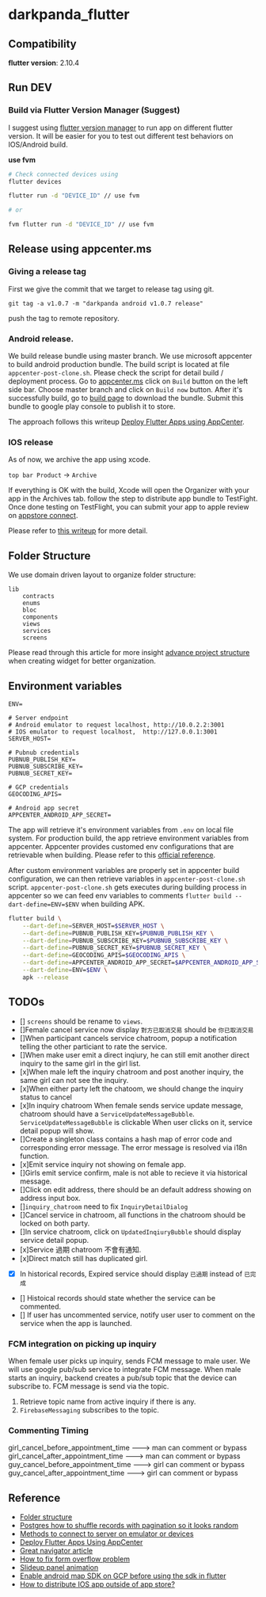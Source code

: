 # darkpanda_flutter
## Compatibility 

**flutter version**: 2.10.4  

## Run DEV
### Build via Flutter Version Manager (Suggest) 

I suggest using [flutter version manager](https://fvm.app/) to run app on different flutter version. It will be easier for you to test out different test behaviors on IOS/Android build.

**use fvm**

```sh
# Check connected devices using
flutter devices

flutter run -d "DEVICE_ID" // use fvm

# or

fvm flutter run -d "DEVICE_ID" // use fvm
```
## Release using appcenter.ms

### Giving a release tag

First we give the commit that we target to release tag using git.  

```
git tag -a v1.0.7 -m "darkpanda android v1.0.7 release"
```

push the tag to remote repository.
### Android release.

We build release bundle using master branch. We use microsoft appcenter to build android production bundle. The build script is located at file `appcenter-post-clone.sh`. Please check the script for detail build / deployment process. 
Go to [appcenter.ms](https://appcenter.ms/orgs/darkpanda/apps/Darkpanda/build/branches) click on `Build` button on the left side bar. Choose master branch and click on `Build now` button. 
After it's successfully build, go to [build page](https://appcenter.ms/orgs/darkpanda/apps/Darkpanda/build/branches/master/builds/141) to download the bundle. Submit this bundle to google play console to publish it
to store.

The approach follows this writeup [Deploy Flutter Apps using AppCenter](https://medium.com/@maite.daluz11/deploy-flutter-apps-using-appcenter-ec28e8d940bf).

### IOS release

As of now, we archive the app using xcode.

`top bar Product` -> `Archive`

If everything is OK with the build, Xcode will open the Organizer with your app in the Archives tab. follow the step to distribute app bundle to TestFight. Once done testing on TestFlight, you can submit your app to apple review on [appstore connect](https://appstoreconnect.apple.com/).

Please refer to [this writeup](https://www.raywenderlich.com/10868372-testflight-tutorial-ios-beta-testing) for more detail.


## Folder Structure

We use domain driven layout to organize folder structure:

```
lib
    contracts
    enums
    bloc
    components
    views
    services
    screens
```

Please read through this article for more insight [advance project structure](https://medium.com/@alexmngn/how-to-better-organize-your-react-applications-2fd3ea1920f1) when creating widget for better organization.
## Environment variables

```
ENV=

# Server endpoint 
# Android emulator to request localhost, http://10.0.2.2:3001
# IOS emulator to request localhost,  http://127.0.0.1:3001
SERVER_HOST=

# Pubnub credentials
PUBNUB_PUBLISH_KEY=
PUBNUB_SUBSCRIBE_KEY=
PUBNUB_SECRET_KEY=

# GCP credentials
GEOCODING_APIS=

# Android app secret
APPCENTER_ANDROID_APP_SECRET=
```

The app will retrieve it's environment variables from `.env` on local file system. For production build, the app retrieve environment variables from appcenter. Appcenter provides customed env configurations that are retrievable when building. Please refer to this [official reference](https://docs.microsoft.com/en-us/appcenter/build/custom/variables/).

After custom environment variables are properly set in appcenter build configuration, we can then retrieve variables in `appcenter-post-clone.sh` script.
`appcenter-post-clone.sh` gets executes during building process in appcenter so we can feed env variables to comments  `flutter build --dart-define=ENV=$ENV` when building APK.

```sh
flutter build \
    --dart-define=SERVER_HOST=$SERVER_HOST \
    --dart-define=PUBNUB_PUBLISH_KEY=$PUBNUB_PUBLISH_KEY \
    --dart-define=PUBNUB_SUBSCRIBE_KEY=$PUBNUB_SUBSCRIBE_KEY \
    --dart-define=PUBNUB_SECRET_KEY=$PUBNUB_SECRET_KEY \
    --dart-define=GEOCODING_APIS=$GEOCODING_APIS \
    --dart-define=APPCENTER_ANDROID_APP_SECRET=$APPCENTER_ANDROID_APP_SECRET \
    --dart-define=ENV=$ENV \
    apk --release
```

## TODOs 

- [] `screens` should be rename to `views`.
- []Female cancel service now display `對方已取消交易` should be `你已取消交易` 
- []When participant cancels service chatroom, popup a notification telling the other particiant to rate the service.
- []When make user emit a direct inqiury, he can still emit another direct inquiry to the same girl in the girl list.
- [x]When male left the inquiry chatroom and post another inquiry, the same girl can not see the inquiry.
- [x]When either party left the chatoom, we should change  the inquiry status to cancel 
- [x]In inquiry chatroom When female sends service update message, chatroom should have a `ServiceUpdateMessageBubble`.  `ServiceUpdateMessageBubble` is clickable 
    When user clicks on it, service detail popup will show. 
- []Create a singleton class contains a hash map of error code and corresponding error message. The error message is resolved via i18n function. 
- [x]Emit service inquiry not showing on female app.
- []Girls emit service confirm, male is not able to recieve it via historical message.
- []Click on edit address, there should be an default address showing on address input box.
- []`inquiry_chatroom` need to fix `InquiryDetailDialog` 
- []Cancel service in chatroom, all functions in the chatroom should be locked on both party.
- []In service chatroom, click on `UpdatedInqiuryBubble` should display service detail popup.
- [x]Service 過期 chatroom 不會有通知.
- [x]Direct match still has duplicated girl.
- [x] In historical records, Expired service should display `已過期` instead of `已完成`
- [] Histoical records should state whether the service can be commented.
- [] If user has uncommented service, notify user user to comment on the service when the app is launched.

### FCM integration on picking up inquiry 

When female user picks up inquiry, sends FCM message to male user. We will use google pub/sub service to integrate FCM message.
When male starts an inquiry, backend creates a pub/sub topic that the device can subscribe to. FCM message is send via the topic.

1. Retrieve topic name from active inquiry if there is any.
2. `FirebaseMessaging` subscribes to the topic. 

### Commenting Timing

girl_cancel_before_appointment_time ---> man can comment or bypass 
girl_cancel_after_appointment_time ---> man can comment or bypass
guy_cancel_before_appointment_time ---> girl can comment or bypass
guy_cancel_after_appointment_time --->  girl can comment or bypass
## Reference
- [Folder structure](https://codewithandrea.com/articles/flutter-project-structure/)
- [Postgres how to shuffle records with pagination so it looks random](https://nathanmlong.com/2017/11/a-shuffled-order-that-works-with-pagination/)
- [Methods to connect to server on emulator or devices](https://medium.com/@podcoder/connecting-flutter-application-to-localhost-a1022df63130)
- [Deploy Flutter Apps Using AppCenter](https://medium.com/@maite.daluz11/deploy-flutter-apps-using-appcenter-ec28e8d940bf)
- [Great navigator article ](https://medium.com/flutter-community/flutter-push-pop-push-1bb718b13c31)
- [How to fix form overflow problem](https://www.google.com/search?q=flutter+from+keyboard+overflow&rlz=1C5CHFA_enTW891TW891&oq=flutter+keyboard+form+o&aqs=chrome.1.69i57j0i10i22i30j69i60.11468j0j7&sourceid=chrome&ie=UTF-8#kpvalbx=_6Gd0YMewBrXLmAXXtJe4DA12)
- [Slideup panel animation](https://nhancv.medium.com/simple-slide-up-widget-animation-56b14e0189c5)
- [Enable android map SDK on GCP before using the sdk in flutter](https://console.developers.google.com/google/maps-apis/overview?project=studious-optics-233010)
- [How to distribute IOS app outside of app store?](https://medium.com/globant/ios-in-house-app-distribution-on-own-server-ca23e793670a)